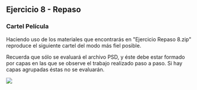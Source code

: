## Ejercicio 8 - Repaso

### Cartel Película

Haciendo uso de los materiales que encontrarás en "Ejercicio Repaso 8.zip" reproduce el siguiente cartel del modo más fiel posible.

Recuerda que sólo se evaluará el archivo PSD, y éste debe estar formado por capas en las que se observe el trabajo realizado paso a paso. Si hay capas agrupadas éstas no se evaluarán.


![](https://s22.postimg.cc/fojwbw769/Guardians_of_the_Galaxy.jpg)